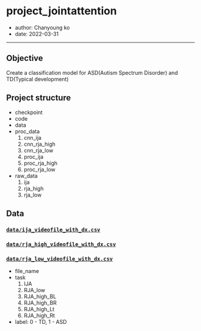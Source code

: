 # project_jointattention
* author: Chanyoung ko
* date: 2022-03-31
---
## Objective
Create a classification model for ASD(Autism Spectrum Disorder) and TD(Typical development)

## Project structure
* checkpoint
* code
* data
* proc_data
    1. cnn_ija
    2. cnn_rja_high
    3. cnn_rja_low
    4. proc_ija
    5. proc_rja_high
    6. proc_rja_low
* raw_data
    1. ija
    2. rja_high
    3. rja_low
     
## Data
### [`data/ija_videofile_with_dx.csv`](data/dataset_videos.csv)
### [`data/rja_high_videofile_with_dx.csv`](data/dataset_videos.csv)
### [`data/rja_low_videofile_with_dx.csv`](data/dataset_videos.csv)
* file_name
* task
    1. IJA
    2. RJA_low
    3. RJA_high_BL
    4. RJA_high_BR
    5. RJA_high_Lt
    6. RJA_high_Rt
* label: 0 - TD, 1 - ASD
